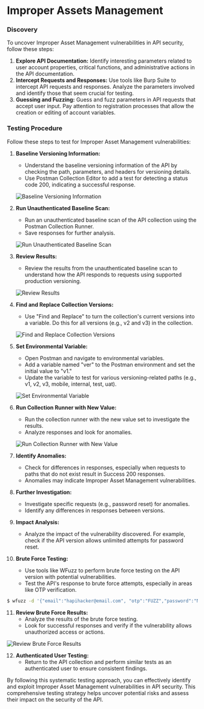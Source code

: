 # Improper Assets Management

### Discovery

To uncover Improper Asset Management vulnerabilities in API security, follow these steps:

1. **Explore API Documentation:** Identify interesting parameters related to user account properties, critical functions, and administrative actions in the API documentation.
2. **Intercept Requests and Responses:** Use tools like Burp Suite to intercept API requests and responses. Analyze the parameters involved and identify those that seem crucial for testing.
3. **Guessing and Fuzzing:** Guess and fuzz parameters in API requests that accept user input. Pay attention to registration processes that allow the creation or editing of account variables.

### Testing Procedure

Follow these steps to test for Improper Asset Management vulnerabilities:

1.  **Baseline Versioning Information:**

    * Understand the baseline versioning information of the API by checking the path, parameters, and headers for versioning details.
    * Use Postman Collection Editor to add a test for detecting a status code 200, indicating a successful response.

    ![Baseline Versioning Information](https://kajabi-storefronts-production.kajabi-cdn.com/kajabi-storefronts-production/site/2147573912/products/S72WcsuQbeN8lqXzc46C\_IAM1.PNG)
2.  **Run Unauthenticated Baseline Scan:**

    * Run an unauthenticated baseline scan of the API collection using the Postman Collection Runner.
    * Save responses for further analysis.

    ![Run Unauthenticated Baseline Scan](https://kajabi-storefronts-production.kajabi-cdn.com/kajabi-storefronts-production/site/2147573912/products/jUdhPEQdQymPkG21pimA\_IAM6.PNG)
3.  **Review Results:**

    * Review the results from the unauthenticated baseline scan to understand how the API responds to requests using supported production versioning.

    ![Review Results](https://kajabi-storefronts-production.kajabi-cdn.com/kajabi-storefronts-production/site/2147573912/products/z5SzbIF0RkGh5tcV9b4m\_IAM5.PNG)
4.  **Find and Replace Collection Versions:**

    * Use "Find and Replace" to turn the collection's current versions into a variable. Do this for all versions (e.g., v2 and v3) in the collection.

    ![Find and Replace Collection Versions](https://kajabi-storefronts-production.kajabi-cdn.com/kajabi-storefronts-production/site/2147573912/products/bGq8FL27ST25xkG7YL3n\_IAM3.PNG)
5.  **Set Environmental Variable:**

    * Open Postman and navigate to environmental variables.
    * Add a variable named "ver" to the Postman environment and set the initial value to "v1."
    * Update the variable to test for various versioning-related paths (e.g., v1, v2, v3, mobile, internal, test, uat).

    ![Set Environmental Variable](https://kajabi-storefronts-production.kajabi-cdn.com/kajabi-storefronts-production/site/2147573912/products/RVVSH2FOTtWszQ1LyPze\_IAM4.PNG)
6.  **Run Collection Runner with New Value:**

    * Run the collection runner with the new value set to investigate the results.
    * Analyze responses and look for anomalies.

    ![Run Collection Runner with New Value](https://kajabi-storefronts-production.kajabi-cdn.com/kajabi-storefronts-production/site/2147573912/products/DzWdP3b7QK6dDmS6R6nZ\_IAM9.PNG)
7. **Identify Anomalies:**
   * Check for differences in responses, especially when requests to paths that do not exist result in Success 200 responses.
   * Anomalies may indicate Improper Asset Management vulnerabilities.
8. **Further Investigation:**
   * Investigate specific requests (e.g., password reset) for anomalies.
   * Identify any differences in responses between versions.
9. **Impact Analysis:**
   * Analyze the impact of the vulnerability discovered. For example, check if the API version allows unlimited attempts for password reset.
10. **Brute Force Testing:**
    * Use tools like WFuzz to perform brute force testing on the API version with potential vulnerabilities.
    * Test the API's response to brute force attempts, especially in areas like OTP verification.

```bash
$ wfuzz -d '{"email":"hapihacker@email.com", "otp":"FUZZ","password":"NewPassword1"}' -H 'Content-Type: application/json' -z file,/usr/share/wordlists/SecLists-master/Fuzzing/4-digits-0000-9999.txt -u http://crapi.apisec.ai/identity/api/auth/v2/check-otp --hc 500
```

11. **Review Brute Force Results:**
    * Analyze the results of the brute force testing.
    * Look for successful responses and verify if the vulnerability allows unauthorized access or actions.

![Review Brute Force Results](https://kajabi-storefronts-production.kajabi-cdn.com/kajabi-storefronts-production/site/2147573912/products/RWgS2x0SRSdu2GfFgouz\_IAM14.PNG)

12. **Authenticated User Testing:**
    * Return to the API collection and perform similar tests as an authenticated user to ensure consistent findings.

By following this systematic testing approach, you can effectively identify and exploit Improper Asset Management vulnerabilities in API security. This comprehensive testing strategy helps uncover potential risks and assess their impact on the security of the API.
